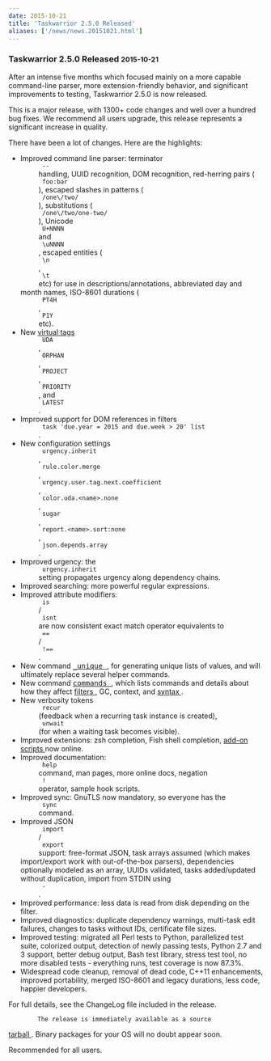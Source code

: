 ```yaml
---
date: 2015-10-21
title: 'Taskwarrior 2.5.0 Released'
aliases: ['/news/news.20151021.html']
---
```

<div class="col-md-8 main">
 <div class="row">
  <h3>
   Taskwarrior 2.5.0 Released
   <small>
    2015-10-21
   </small>
  </h3>
  <p>
   After an intense five months which focused mainly on a more capable
            command-line parser, more extension-friendly behavior, and
            significant improvements to testing, Taskwarrior 2.5.0 is now
            released.
  </p>
  <p>
   This is a major release, with 1300+ code changes and well over a
            hundred bug fixes. We recommend all users upgrade, this release
            represents a significant increase in quality.
  </p>
  <p>
   There have been a lot of changes. Here are the highlights:
  </p>
  <p>
   <ul>
    <li>
     Improved command line parser: terminator
     <code>
      --
     </code>
     handling, UUID recognition, DOM recognition, red-herring pairs (
     <code>
      foo:bar
     </code>
     ), escaped slashes in patterns (
     <code>
      /one\/two/
     </code>
     ), substitutions (
     <code>
      /one\/two/one-two/
     </code>
     ), Unicode
     <code>
      U+NNNN
     </code>
     and
     <code>
      \uNNNN
     </code>
     , escaped entities (
     <code>
      \n
     </code>
     ,
     <code>
      \t
     </code>
     etc) for use in descriptions/annotations, abbreviated day and month names, ISO-8601 durations (
     <code>
      PT4H
     </code>
     ,
     <code>
      P1Y
     </code>
     etc).
    </li>
    <li>
     New
     <a href="/docs/tags.html">
      virtual tags
     </a>
     <code>
      UDA
     </code>
     ,
     <code>
      ORPHAN
     </code>
     ,
     <code>
      PROJECT
     </code>
     ,
     <code>
      PRIORITY
     </code>
     , and
     <code>
      LATEST
     </code>
     .
    </li>
    <li>
     Improved support for DOM references in filters
     <code>
      task 'due.year = 2015 and due.week &gt; 20' list
     </code>
     .
    </li>
    <li>
     New configuration settings
     <code>
      urgency.inherit
     </code>
     ,
     <code>
      rule.color.merge
     </code>
     ,
     <code>
      urgency.user.tag.next.coefficient
     </code>
     ,
     <code>
      color.uda.&lt;name&gt;.none
     </code>
     ,
     <code>
      sugar
     </code>
     ,
     <code>
      report.&lt;name&gt;.sort:none
     </code>
     ,
     <code>
      json.depends.array
     </code>
     .
    </li>
    <li>
     Improved urgency: the
     <code>
      urgency.inherit
     </code>
     setting propagates urgency along dependency chains.
    </li>
    <li>
     Improved searching: more powerful regular expressions.
    </li>
    <li>
     Improved attribute modifiers:
     <code>
      is
     </code>
     /
     <code>
      isnt
     </code>
     are now consistent exact match operator equivalents to
     <code>
      ==
     </code>
     /
     <code>
      !==
     </code>
     .
    </li>
    <li>
     New command
     <a href="/docs/commands/_unique.html">
      <samp>
       _unique
      </samp>
     </a>
     , for generating unique lists of values, and will ultimately replace several helper commands.
    </li>
    <li>
     New command
     <a href="/docs/commands/commands.html">
      <samp>
       commands
      </samp>
     </a>
     , which lists commands and details about how they affect
     <a href="/docs/filter.html">
      filters
     </a>
     , GC, context, and
     <a href="/docs/syntax.html">
      syntax
     </a>
     .
    </li>
    <li>
     New verbosity tokens
     <code>
      recur
     </code>
     (feedback when a recurring task instance is created),
     <code>
      unwait
     </code>
     (for when a waiting task becomes visible).
    </li>
    <li>
     Improved extensions: zsh completion, Fish shell completion,
     <a href="/tools/#exts">
      add-on scripts
     </a>
     now online.
    </li>
    <li>
     Improved documentation:
     <code>
      help
     </code>
     command, man pages, more online docs, negation
     <code>
      !
     </code>
     operator, sample hook scripts.
    </li>
    <li>
     Improved sync: GnuTLS now mandatory, so everyone has the
     <code>
      sync
     </code>
     command.
    </li>
    <li>
     Improved JSON
     <code>
      import
     </code>
     /
     <code>
      export
     </code>
     support: free-format JSON, task arrays assumed (which makes import/export work with out-of-the-box parsers), dependencies optionally modeled as an array, UUIDs validated, tasks added/updated without duplication, import from STDIN using
     <code>
      -
     </code>
     .
    </li>
    <li>
     Improved performance: less data is read from disk depending on the filter.
    </li>
    <li>
     Improved diagnostics: duplicate dependency warnings, multi-task edit failures, changes to tasks without IDs, certificate file sizes.
    </li>
    <li>
     Improved testing: migrated all Perl tests to Python, parallelized test suite, colorized output, detection of newly passing tests, Python 2.7 and 3 support, better debug output, Bash test library, stress test tool, no more disabled tests - everything runs, test coverage is now 87.3%.
    </li>
    <li>
     Widespread code cleanup, removal of dead code, C++11 enhancements, improved portability, merged ISO-8601 and legacy durations, less code, happier developers.
    </li>
   </ul>
  </p>
  <p>
   For full details, see the ChangeLog file included in the release.

            The release is immediately available as a source
   <a href="/download/task-2.5.0.tar.gz">
    tarball
   </a>
   .
            Binary packages for your OS will no doubt appear soon.
  </p>
  <p>
   Recommended for all users.
  </p>
  <br/>
  <br/>
 </div>
</div>

